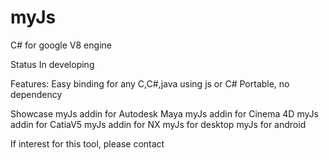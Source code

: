 # myJs
C# for google V8 engine

Status
In developing

Features:
Easy binding for any C,C#,java using js or C#
Portable, no dependency

Showcase
myJs addin for Autodesk Maya
myJs addin for Cinema 4D
myJs addin for CatiaV5
myJs addin for NX
myJs for desktop
myJs for android

If interest for this tool, please contact
